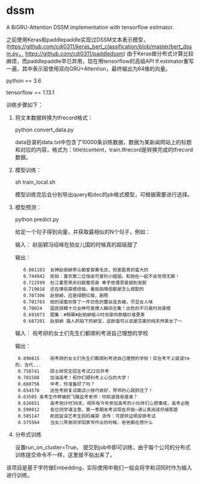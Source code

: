 # dssm
A BiGRU-Attention DSSM implementation with tensorflow estimator.

之前使用Keras和paddlepaddle实现过DSSM文本表示模型，(https://github.com/cdj0311/keras_bert_classification/blob/master/bert_dssm.py， https://github.com/cdj0311/paddledssm)
由于Keras做分布式计算比较麻烦，而paddlepaddle早已弃用，现在用tensorflow的高级API tf.estimator重写一遍，其中表示层使用双向GRU+Attention，最终输出为64维的向量。

python == 3.6

tensorflow == 1.13.1


训练步骤如下：
1. 将文本数据转换为tfrecord格式：

   python convert_data.py
   
   data目录的data.txt中包含了10000条训练数据，数据为某新闻网站上的标题和对应的内容，格式为：title\tcontent，train.tfrecord是转换完成的tfrecord数据。

2. 模型训练：

   sh train_local.sh
   
   模型训练完后会分别导出query和doc的pb格式模型，可根据需要进行选择。
   
3. 模型预测：
    
   python predict.py
   
   给定一个句子得到向量，并获取最相似的N个句子，例如：
   
   输入： 赵丽颖冯绍峰在拍女儿国的时候真的超级甜了
   
   输出：
      
          0.801103	女神赵丽颖李沁都爱穿黄毛衣，但差距真的蛮大的
          0.744942	街拍：喜欢第二位俏皮可爱的小姐姐，和她在一起不会觉得无聊！
          0.722599	杜江霍思燕夫妇甜蜜现身 牵手依偎恩爱甜到发腻
          0.719018	还在情侣穿搭烦恼，看街拍情侣都是怎么搭配的
          0.707306	赵丽颖，应是绿肥红瘦，剧照
          0.701783	她的闺蜜则穿了一件白色的蕾丝连衣裙，尽显女人味
          0.70024	国民妖精十元女神可爱撩人瞬间合集！出色的不只是时尚穿搭
          0.691073	图集：#杨幂#赵丽颖暗斗时尚穿同款婚纱谁更美
          0.687201	赵丽颖 路人抓拍下的颖宝，这颜值可以说是完美的纯天然美女了～
   
    输入： 祝考研的女士们先生们都顺利考进自己理想的学校
    
    输出：
    
        0.890815	祝考研的女士们先生们都顺利考进自己理想的学校！实在考不上就滚tm的，当代...
        0.758741	硕士研究生招生考试22日开考
        0.701588	加油高考！祝你们顺利考上心仪的大学！
        0.660756	中考，你准备好了吗？
        0.654576	这些考研复试面试小技巧收好，导师的心就抓住了！
        0.63505	高考生作弊被抓飞踹监考老师：你知道我爸是谁？
        0.626651	高考倒计时30天，祝所有今年参加高考的小伙伴们心想事成，高考必胜
        0.590912	各位同学请注意，第一季期末考试现在开始~请认真阅读仔细答题
        0.585147	航班延误艺考生妈妈痛哭 浙传：可提供证明安排考试
        0.575564	当女儿带男同学回家写作业的时候，爸爸都在想什么
 
 
 4. 分布式训练
 
    设置run_on_cluster=True， 提交到job中即可训练，由于每个公司的分布式训练提交命令不一样，这里就不贴出来了。
    
 该项目是基于字符做Embedding，实际使用中我们一般会将字和词同时作为输入进行训练。
 
   
